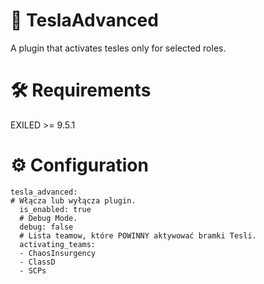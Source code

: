 # 📌 TeslaAdvanced
A plugin that activates tesles only for selected roles.

# 🛠️ Requirements
EXILED >= 9.5.1

# ⚙️ Configuration
```
tesla_advanced:
# Włącza lub wyłącza plugin.
  is_enabled: true
  # Debug Mode.
  debug: false
  # Lista teamow, które POWINNY aktywować bramki Tesli.
  activating_teams:
  - ChaosInsurgency
  - ClassD
  - SCPs

```
